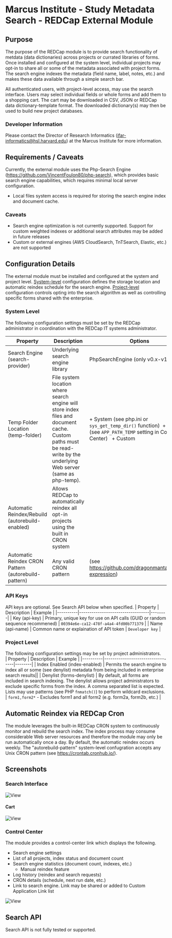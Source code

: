 # Marcus Institute - Study Metadata Search - REDCap External Module
## Purpose
The purpose of the REDCap module is to provide search functionality of metdata (data dictionaries) across projects or currated libraries of forms. Once installed and configured at the system level, individual projects may opt-in to share all or some of the metadata associated with project forms.  The search engine indexes the metadata (field name, label, notes, etc.) and makes these data available through a simple search bar.  

All authenticated users, with project-level access, may use the search interface.  Users may select individual fields or whole forms and add them to a shopping cart.  The cart may be downloaded in CSV, JSON or REDCap data dictionary-template format.  The downloaded dictionary(s) may then be used to build new project databases.  
### Developer Information
Please contact the Director of Research Informatics (ifar-informatics@hsl.harvard.edu) at the Marcus Institute for more information.  
## Requirements / Caveats
Currently, the external module uses the Php-Search Engine (https://github.com/VincentFoulon80/php-search), which provides basic search engine capabilities, which requires minimal local server configuration.  
+ Local files system access is required for storing the search engine index and document cache. 
### Caveats
+ Search engine optimization is not currently supported. Support for custom weighted indexes or additional search attributes may be added in future releases
+ Custom or external engines (AWS CloudSearch, TnTSearch, Elastic, etc.) are not supported
## Configuration Details
The external module must be installed and configured at the system and project level. [System-level](#system-level) configuration defines the storage location and automatic reindex schedule for the search engine.  [Project-level](#project-level) configuration controls opting into the search algorithm as well as controlling specific forms shared with the enterprise.

### System Level
The following configuration settings must be set by the REDCap administrator in coordination with the REDCap IT systems administrator.  

| Property | Description | Options |
|----------|----------------------------------|--------|
| Search Engine (search-provider) | Underlying search engine library | PhpSearchEngine (only v0.x-v1.x)
| Temp Folder Location (temp-folder) | File system location where search engine will store index files and document cache. Custom paths must be read-write by the underlying Web server (same as php-temp). | + System (see php.ini or ```sys_get_temp_dir()``` function)&nbsp; + REDCap (see ```APP_PATH_TEMP``` setting in Control Center) &nbsp; + Custom |
| Automatic Reindex/Rebuild (autorebuild-enabled) | Allows REDCap to automatically reindex all opt-in projects using the built in CRON system | |
| Automatic Reindex CRON Pattern (autorebuild-pattern) | Any valid CRON pattern | (see https://github.com/dragonmantank/cron-expression) |

### API Keys
API keys are optional. See Search API below when specified.
| Property | Description | Example |
|----------|----------------------------------|--------|
| Key (api-key) | Primary, unique key for use on API calls (GUID or random sequence recommened) | ``` 00394e6e-ca12-478f-a4a4-4fd00b771379 ``` |
| Name (api-name) | Common name or explaination of API token | ``` Developer key ``` |

### Project Level
The following configuration settings may be set by project administrators.  
| Property | Description | Example |
|----------|----------------------------------|--------|
| Index Enabled (index-enabled) | Permits the search engine to index all or some (see denylist) metadata from being included in enterprise search results||
| Denylist (forms-denylist) | By default, all forms are included in search indexing.  The denylist allows project administrators to exclude specific forms from the index.  A comma separated list is expected.  Lists may use patterns (see PHP ```fnmatch()```) to perform wildcard exclusions. | ```form1,form2*``` - Excludes form1 and all form2 (e.g. form2a, form2b, etc.) |

## Automatic Reindex via REDCap Cron
The module leverages the built-in REDCap CRON system to continuously monitor and rebuild the search index.  The index process may consume considerable Web server resources and therefore the module may only be run automatically once a day.  By default, the automatic reindex occurs weekly.  The "autorebuild-pattern" system-level confugration accepts any Unix CRON pattern (see https://crontab.cronhub.io/).

## Screenshots

### Search Interface
![View](docs/search.png)

#### Cart
![View](docs/cart.png)

### Control Center
The module provides a control-center link which displays the following.
+ Search engine settings
+ List of all projects, index status and document count
+ Search engine statistics (document count, indexes, etc.)
  + Manual reindex feature
+ Log history (reindex and search requests)
+ CRON details (schedule, next run date, etc.)
+ Link to search engine. Link may be shared or added to Custom Application Link list
  
![View](docs/control-center.png)

## Search API
Search API is not fully tested or supported.   

